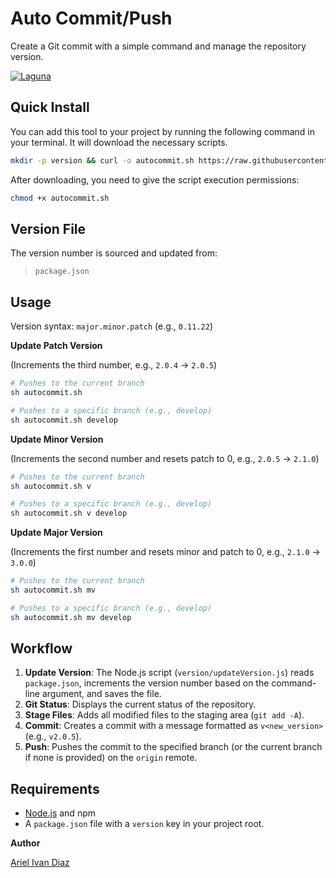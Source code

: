 # Auto Commit/Push

Create a Git commit with a simple command and manage the repository version.

[![Laguna](https://laguna.com.ar/img/label.png)](https://www.laguna.com.ar/)

## Quick Install

You can add this tool to your project by running the following command in your terminal. It will download the necessary scripts.

```sh
mkdir -p version && curl -o autocommit.sh https://raw.githubusercontent.com/arielivandiaz/auto-commit/main/autocommit.sh && curl -o version/updateVersion.js https://raw.githubusercontent.com/arielivandiaz/auto-commit/main/version/updateVersion.js
```

After downloading, you need to give the script execution permissions:

```sh
chmod +x autocommit.sh
```

## Version File

The version number is sourced and updated from:

> `package.json`

## Usage

Version syntax: `major.minor.patch` (e.g., `0.11.22`)

**Update Patch Version**

(Increments the third number, e.g., `2.0.4` -> `2.0.5`)

```sh
# Pushes to the current branch
sh autocommit.sh

# Pushes to a specific branch (e.g., develop)
sh autocommit.sh develop
```

**Update Minor Version**

(Increments the second number and resets patch to 0, e.g., `2.0.5` -> `2.1.0`)

```sh
# Pushes to the current branch
sh autocommit.sh v

# Pushes to a specific branch (e.g., develop)
sh autocommit.sh v develop
```

**Update Major Version**

(Increments the first number and resets minor and patch to 0, e.g., `2.1.0` -> `3.0.0`)

```sh
# Pushes to the current branch
sh autocommit.sh mv

# Pushes to a specific branch (e.g., develop)
sh autocommit.sh mv develop
```

## Workflow

1.  **Update Version**: The Node.js script (`version/updateVersion.js`) reads `package.json`, increments the version number based on the command-line argument, and saves the file.
2.  **Git Status**: Displays the current status of the repository.
3.  **Stage Files**: Adds all modified files to the staging area (`git add -A`).
4.  **Commit**: Creates a commit with a message formatted as `v<new_version>` (e.g., `v2.0.5`).
5.  **Push**: Pushes the commit to the specified branch (or the current branch if none is provided) on the `origin` remote.

## Requirements

*   [Node.js](https://nodejs.org/) and npm
*   A `package.json` file with a `version` key in your project root.

**Author**

[Ariel Ivan Diaz](https://www.arielivandiaz.com/)
